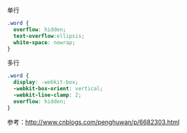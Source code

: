 单行
```css
.word {
  overflow: hidden;
  text-overflow:ellipsis;
  white-space: nowrap;
}
```

多行
```css
.word {
  display: -webkit-box;
  -webkit-box-orient: vertical;
  -webkit-line-clamp: 2;
  overflow: hidden;
}
```

参考：<http://www.cnblogs.com/penghuwan/p/6682303.html>